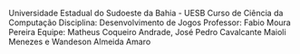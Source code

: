 Universidade Estadual do Sudoeste da Bahia - UESB
Curso de Ciência da Computação
Disciplina: Desenvolvimento de Jogos
Professor: Fabio Moura Pereira
Equipe: Matheus Coqueiro Andrade, José Pedro Cavalcante Maioli Menezes e Wandeson Almeida Amaro
